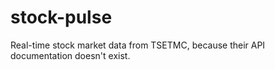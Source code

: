 # stock-pulse
Real-time stock market data from TSETMC, because their API documentation doesn't exist.
